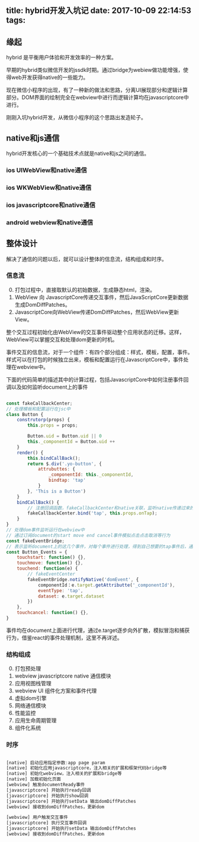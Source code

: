 title: hybrid开发入坑记
date: 2017-10-09 22:14:53
tags:
---

## 缘起


hybrid 是平衡用户体验和开发效率的一种方案。

早期的hybrid类似微信开发的jssdk时期。通过bridge为webiew做功能增强，使得web开发获得native的一些能力。

现在微信小程序的出现，有了一种新的做法和思路，分离UI展现部分和逻辑计算部分。DOM界面的绘制完全在webview中进行而逻辑计算均在javascriptcore中进行。


刚刚入坑hybrid开发，从微信小程序的这个思路出发造轮子。


## native和js通信


hybrid开发核心的一个基础技术点就是native和js之间的通信。

### ios UIWebView和native通信


### ios WKWebView和native通信


### ios javascriptcore和native通信


### android webview和native通信


## 整体设计


解决了通信的问题以后，就可以设计整体的信息流，结构组成和时序。

### 信息流

0. 打包过程中，直接取默认的初始数据，生成静态html，渲染。
1. WebView 向 JavascriptCore传递交互事件，然后JavaScriptCore更新数据生成DomDiffPatches。
2. JavascriptCore向WebView传递DomDiffPatches，然后WebView更新View。

整个交互过程初始化由WebView的交互事件驱动整个应用状态的迁移。这样，WebView可以掌握交互和处理dom更新的时机。

事件交互的信息流，对于一个组件：有四个部分组成：样式，模板，配置，事件。
样式可以在打包的时候独立出来，模板和配置运行在JavascriptCore中，事件处理在webview中。


下面的代码简单的描述其中的计算过程，包括JavascriptCore中如何注册事件回调以及如何监听document上的事件
```javascript

const fakeCallbackCenter;
// 处理模板和配置运行在jsc中
class Button {
    construtorp(props) {
        this.props = props;

        Button.uid = Button.uid || 0
        this._componentId = Button.uid ++
    }
    render() {
        this.bindCallBack();
        return $.div('.yo-button', {
            attrubuttes: {
                _componentId: this._componentId,
                bindtap: 'tap'
            }
        }, 'This is a Button')
    }
    bindCallBack() {
        // 注册回调函数，fakeCallbackCenter和native关联，监听native传递过来的weview的domEvent事件，然后分发
        fakeCallbackCenter.bind('tap', this.props.onTap);
    }
}
// 处理dom事件监听运行在webview中
// 通过订阅document的start move end cancel事件模拟点击点击取消等行为
const fakeEventBridge;
// 表示监听document上的这几个事件，对每个事件进行处理，得到自己想要的tap事件后，通过bridge通知native事件来了
const Button_Events = {
    touchstart: function() {},
    touchmove: function() {},
    touchend: function(e) {
        // fakeEventCenter
        fakeEventBridge.notifyNative('domEvent', {
            componentId：e.target.getAttributte('_componentId'),
            eventType: 'tap',
            dataset: e.target.dataset 
        })
    },
    touchcancel: function() {},
}

```

事件均在document上面进行代理，通过e.target逐步向外扩散，模拟冒泡和捕获行为，借鉴react的事件处理机制，这里不再详述。


### 结构组成

0. 打包预处理
1. webview javascriptcore native 通信模块
2. 应用视图栈管理
3. webview UI 组件化方案和事件代理
4. 虚拟dom引擎
5. 网络通信模块
6. 性能监控
7. 应用生命周期管理
8. 组件化系统

### 时序
```javascript

[native] 启动应用指定参数:app page param
[native] 初始化应用javascriptcore，注入相关的扩展和框架代码bridge等
[native] 初始化webview，注入相关的扩展和bridge等
[native] 加载初始化页面
[webview] 触发documentReady事件
[javascriptcore] 开始执行ready回调
[javascriptcore] 开始执行show回调
[javascriptcore] 开始执行setData 输出domDiffPatches
[webview] 接收到domDiffPatches，更新dom

[webview] 用户触发交互事件
[javascriptcore] 执行交互事件回调
[javascriptcore] 开始执行setData 输出domDiffPatches
[webview] 接收到domDiffPatches，更新dom



```